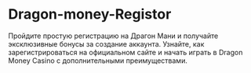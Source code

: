 # Dragon-money-Registor
Пройдите простую регистрацию на Драгон Мани и получайте эксклюзивные бонусы за создание аккаунта. Узнайте, как зарегистрироваться на официальном сайте и начать играть в Dragon Money Casino с дополнительными преимуществами.
